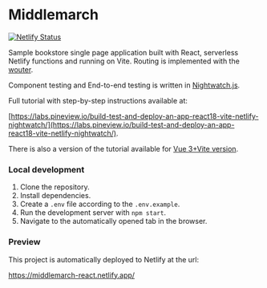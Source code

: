 # Middlemarch

<!--
[![Node.js CI](https://github.com/beatfactor/middlemarch/actions/workflows/node.js.yml/badge.svg?branch=main)](https://github.com/beatfactor/middlemarch/actions/workflows/node.js.yml)
-->
[![Netlify Status](https://api.netlify.com/api/v1/badges/1320bedb-8765-41e7-9ce4-7601d2ee9fc7/deploy-status)](https://app.netlify.com/sites/middlemarch-react/deploys)

Sample bookstore single page application built with React, serverless Netlify functions and running on Vite. Routing is implemented with the [wouter](https://github.com/molefrog/wouter).

Component testing and End-to-end testing is written in [Nightwatch.js](https://nightwatchjs.org).


Full tutorial with step-by-step instructions available at:

[https://labs.pineview.io/build-test-and-deploy-an-app-react18-vite-netlify-nightwatch/](https://labs.pineview.io/build-test-and-deploy-an-app-react18-vite-netlify-nightwatch/). 

There is also a version of the tutorial available for [Vue 3+Vite version](https://labs.pineview.io/learn-how-to-build-test-and-deploy-a-single-page-app-with-vue-3-vite-and-pinia/).

### Local development

1. Clone the repository.
2. Install dependencies.
3. Create a `.env` file according to the `.env.example`.
4. Run the development server with `npm start`.
5. Navigate to the automatically opened tab in the browser.

### Preview

This project is automatically deployed to Netlify at the url:

https://middlemarch-react.netlify.app/

<!--
![Screenshot 2022-02-04 at 17 42 13](https://user-images.githubusercontent.com/419506/152567821-ebc2073d-2759-412f-8e55-fcb1261d6c6c.png)
-->
